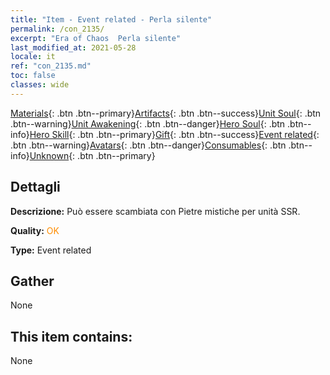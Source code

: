 ```yaml
---
title: "Item - Event related - Perla silente"
permalink: /con_2135/
excerpt: "Era of Chaos  Perla silente"
last_modified_at: 2021-05-28
locale: it
ref: "con_2135.md"
toc: false
classes: wide
---
```

 [Materials](/ItemsIT/){: .btn .btn--primary}[Artifacts](/ItemsIT/Artifacts/){: .btn .btn--success}[Unit Soul](/ItemsIT/UnitSoul/){: .btn .btn--warning}[Unit Awakening](/ItemsIT/UnitAwakening/){: .btn .btn--danger}[Hero Soul](/ItemsIT/HeroSoul/){: .btn .btn--info}[Hero Skill](/ItemsIT/HeroSkill/){: .btn .btn--primary}[Gift](/ItemsIT/Gift/){: .btn .btn--success}[Event related](/ItemsIT/Events/){: .btn .btn--warning}[Avatars](/ItemsIT/Avatars/){: .btn .btn--danger}[Consumables](/ItemsIT/Consumables/){: .btn .btn--info}[Unknown](/ItemsIT/Unknown/){: .btn .btn--primary}

## Dettagli
 **Descrizione:** Può essere scambiata con Pietre mistiche per unità SSR.

 **Quality:** <span style="color: #FF8C00">OK</span>

 **Type:** Event related

## Gather

  None

## This item contains:

  None

